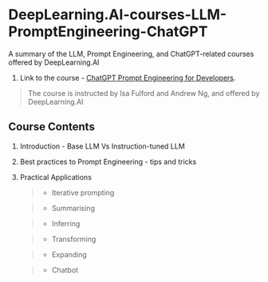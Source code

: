 # DeepLearning.AI-courses-LLM-PromptEngineering-ChatGPT
A summary of the LLM, Prompt Engineering, and ChatGPT-related courses offered by DeepLearning.AI

1. Link to the course - [ChatGPT Prompt Engineering for Developers](https://www.deeplearning.ai/short-courses/chatgpt-prompt-engineering-for-developers/).
  > The course is instructed by Isa Fulford and Andrew Ng, and offered by DeepLearning.AI
 

## Course Contents

1. Introduction - Base LLM Vs Instruction-tuned LLM
2. Best practices to Prompt Engineering - tips and tricks
3. Practical Applications
     >* Iterative prompting
     
     > * Summarising
     
     > * Inferring
     
     > * Transforming
     
     > * Expanding
     
     > * Chatbot
   
